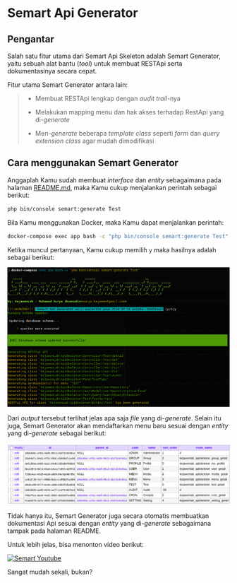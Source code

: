 # Semart Api Generator

## Pengantar

Salah satu fitur utama dari Semart Api Skeleton adalah Semart Generator, yaitu sebuah alat bantu (*tool*) untuk membuat RESTApi serta dokumentasinya secara cepat.

Fitur utama Semart Generator antara lain:

>
> * Membuat RESTApi lengkap dengan *audit trail*-nya
>
> * Melakukan mapping menu dan hak akses terhadap RestApi yang di-*generate*
>
> * Men-*generate* beberapa *template class* seperti *form* dan *query extension class* agar mudah dimodifikasi
>

## Cara menggunakan Semart Generator

Anggaplah Kamu sudah membuat *interface* dan *entity* sebagaimana pada halaman [README.md](../README.md#cara-penggunaan), maka Kamu cukup menjalankan perintah sebagai berikut:

```bash
php bin/console semart:generate Test
```

Bila Kamu menggunakan Docker, maka Kamu dapat menjalankan perintah:

```bash
docker-compose exec app bash -c "php bin/console semart:generate Test"
```

Ketika muncul pertanyaan, Kamu cukup memilih `y` maka hasilnya adalah sebagai berikut:

![Semart Generator](assets/semart_generator_test.png)

Dari *output* tersebut terlihat jelas apa saja *file* yang di-*generate*. Selain itu juga, Semart Generator akan mendaftarkan menu baru sesuai dengan *entity* yang di-*generate* sebagai berikut:

![Semart Generator](assets/permission_generate.png)

Tidak hanya itu, Semart Generator juga secara otomatis membuatkan dokumentasi Api sesuai dengan *entity* yang di-*generate* sebagaimana tampak pada halaman README.

Untuk lebih jelas, bisa menonton video berikut:

[![Semart Youtube](http://img.youtube.com/vi/-PvoMagr4JM/0.jpg)](https://www.youtube.com/watch?v=-PvoMagr4JM)

Sangat mudah sekali, bukan?
